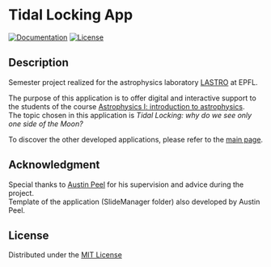 # Tidal Locking App

[![Documentation](https://img.shields.io/badge/Unity-2019.4.32f1-informational)](/README.md)
[![License](https://img.shields.io/badge/license-MIT-green)](/LICENSE.md)

## Description

Semester project realized for the astrophysics laboratory [LASTRO](https://www.epfl.ch/labs/lastro/) at EPFL.

The purpose of this application is to offer digital and interactive support to the students of the course [Astrophysics I: introduction to astrophysics](https://edu.epfl.ch/coursebook/en/astrophysics-i-introduction-to-astrophysics-PHYS-209).\
The topic chosen in this application is *Tidal Locking: why do we see only one side of the Moon?*

To discover the other developed applications, please refer to the [main page](https://epfl-astrophysics-i.github.io/home/).

## Acknowledgment

Special thanks to [Austin Peel](https://github.com/austinpeel/) for his supervision and advice during the project.\
Template of the application (SlideManager folder) also developed by Austin Peel.

## License

Distributed under the [MIT License](/LICENSE.md)

